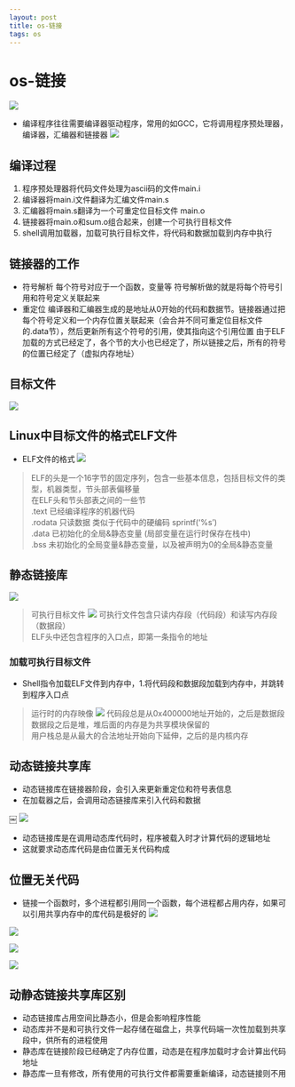 ```yaml
--- 
layout: post 
title: os-链接 
tags: os 
---
```

# os-链接

![](https://cdn.jsdelivr.net/gh/nber1994/fu0k@master/uPic/20190517152529386_1090812524.png)

* 编译程序往往需要编译器驱动程序，常用的如GCC，它将调用程序预处理器，编译器，汇编器和链接器
![](https://cdn.jsdelivr.net/gh/nber1994/fu0k@master/uPic/20190517152740565_218196429.png)

## 编译过程
1. 程序预处理器将代码文件处理为ascii码的文件main.i
2. 编译器将main.i文件翻译为汇编文件main.s
3. 汇编器将main.s翻译为一个可重定位目标文件 main.o
4. 链接器将main.o和sum.o组合起来，创建一个可执行目标文件
5. shell调用加载器，加载可执行目标文件，将代码和数据加载到内存中执行

## 链接器的工作
- 符号解析
每个符号对应于一个函数，变量等 符号解析做的就是将每个符号引用和符号定义关联起来
- 重定位
编译器和汇编器生成的是地址从0开始的代码和数据节。链接器通过把每个符号定义和一个内存位置关联起来（会合并不同可重定位目标文件的.data节），然后更新所有这个符号的引用，使其指向这个引用位置
由于ELF加载的方式已经定了，各个节的大小也已经定了，所以链接之后，所有的符号的位置已经定了（虚拟内存地址）

## 目标文件
![](https://cdn.jsdelivr.net/gh/nber1994/fu0k@master/uPic/20190517152807697_1472796774.png)

## Linux中目标文件的格式ELF文件
* ELF文件的格式
![](https://cdn.jsdelivr.net/gh/nber1994/fu0k@master/uPic/20190517152824102_1398865296.png)
> ELF的头是一个16字节的固定序列，包含一些基本信息，包括目标文件的类型，机器类型，节头部表偏移量  
在ELF头和节头部表之间的一些节    
.text 已经编译程序的机器代码    
.rodata 只读数据 类似于代码中的硬编码 sprintf(‘%s’)    
.data 已初始化的全局&静态变量 (局部变量在运行时保存在栈中)    
.bss 未初始化的全局变量&静态变量，以及被声明为0的全局&静态变量    


## 静态链接库

![](https://cdn.jsdelivr.net/gh/nber1994/fu0k@master/uPic/20190517153310801_1836563784.png)

> 可执行目标文件
![](https://cdn.jsdelivr.net/gh/nber1994/fu0k@master/uPic/20190517153340571_1345059357.png)
可执行文件包含只读内存段（代码段）和读写内存段（数据段）    
ELF头中还包含程序的入口点，即第一条指令的地址    

### 加载可执行目标文件
* Shell指令加载ELF文件到内存中，1.将代码段和数据段加载到内存中，并跳转到程序入口点

> 运行时的内存映像
![](https://cdn.jsdelivr.net/gh/nber1994/fu0k@master/uPic/20190517153400274_1999744777.png)
代码段总是从0x400000地址开始的，之后是数据段    
数据段之后是堆，堆后面的内存是为共享模块保留的    
用户栈总是从最大的合法地址开始向下延伸，之后的是内核内存    

## 动态链接共享库

* 动态链接库在链接器阶段，会引入来更新重定位和符号表信息
* 在加载器之后，会调用动态链接库来引入代码和数据

￼
![](https://cdn.jsdelivr.net/gh/nber1994/fu0k@master/uPic/20190517153419409_1591391489.png)

* 动态链接库是在调用动态库代码时，程序被载入时才计算代码的逻辑地址
* 这就要求动态库代码是由位置无关代码构成

## 位置无关代码
* 链接一个函数时，多个进程都引用同一个函数，每个进程都占用内存，如果可以引用共享内存中的库代码是极好的
![](https://cdn.jsdelivr.net/gh/nber1994/fu0k@master/uPic/20190517153506679_1755415885.png)

![](https://cdn.jsdelivr.net/gh/nber1994/fu0k@master/uPic/20190517153529330_1144436709.png)

![](https://cdn.jsdelivr.net/gh/nber1994/fu0k@master/uPic/20190517153544637_1684225631.png)

![](https://cdn.jsdelivr.net/gh/nber1994/fu0k@master/uPic/20190517153603489_798229110.png)

## 动静态链接共享库区别
* 动态链接库占用空间比静态小，但是会影响程序性能
* 动态库并不是和可执行文件一起存储在磁盘上，共享代码端一次性加载到共享段中，供所有的进程使用
* 静态库在链接阶段已经确定了内存位置，动态是在程序加载时才会计算出代码地址
* 静态库一旦有修改，所有使用的可执行文件都需要重新编译，动态链接则不用
